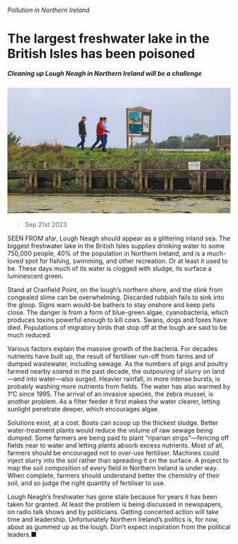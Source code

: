 ###### Pollution in Northern Ireland

# The largest freshwater lake in the British Isles has been poisoned 

##### Cleaning up Lough Neagh in Northern Ireland will be a challenge 

![image](images/20230923_BRP001.jpg) 

> Sep 21st 2023 

SEEN FROM afar, Lough Neagh should appear as a glittering inland sea. The biggest freshwater lake in the British Isles supplies drinking water to some 750,000 people, 40% of the population in Northern Ireland, and is a much-loved spot for fishing, swimming, and other recreation. Or at least it used to be. These days much of its water is clogged with sludge, its surface a luminescent green.

Stand at Cranfield Point, on the lough’s northern shore, and the stink from congealed slime can be overwhelming. Discarded rubbish fails to sink into the gloop. Signs warn would-be bathers to stay onshore and keep pets close. The danger is from a form of blue-green algae, cyanobacteria, which produces toxins powerful enough to kill cows. Swans, dogs and foxes have died. Populations of migratory birds that stop off at the lough are said to be much reduced.

Various factors explain the massive growth of the bacteria. For decades nutrients have built up, the result of fertiliser run-off from farms and of dumped wastewater, including sewage. As the numbers of pigs and poultry farmed nearby soared in the past decade, the outpouring of slurry on land—and into water—also surged. Heavier rainfall, in more intense bursts, is probably washing more nutrients from fields. The water has also warmed by 1°C since 1995. The arrival of an invasive species, the zebra mussel, is another problem. As a filter feeder it first makes the water clearer, letting sunlight penetrate deeper, which encourages algae.

Solutions exist, at a cost. Boats can scoop up the thickest sludge. Better water-treatment plants would reduce the volume of raw sewage being dumped. Some farmers are being paid to plant “riparian strips”—fencing off fields near to water and letting plants absorb excess nutrients. Most of all, farmers should be encouraged not to over-use fertiliser. Machines could inject slurry into the soil rather than spreading it on the surface. A project to map the soil composition of every field in Northern Ireland is under way. When complete, farmers should understand better the chemistry of their soil, and so judge the right quantity of fertiliser to use.

Lough Neagh’s freshwater has gone stale because for years it has been taken for granted. At least the problem is being discussed in newspapers, on radio talk shows and by politicians. Getting concerted action will take time and leadership. Unfortunately Northern Ireland’s politics is, for now, about as gummed up as the lough. Don’t expect inspiration from the political leaders.■


